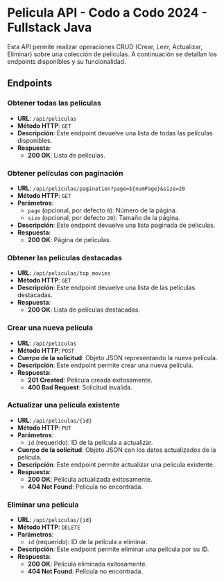 # Pelicula API - Codo a Codo 2024 - Fullstack Java

Esta API permite realizar operaciones CRUD (Crear, Leer, Actualizar, Eliminar) sobre una colección de películas. A continuación se detallan los endpoints disponibles y su funcionalidad.

## Endpoints

### Obtener todas las películas

- **URL**: `/api/peliculas`
- **Método HTTP**: `GET`
- **Descripción**: Este endpoint devuelve una lista de todas las películas disponibles.
- **Respuesta**:
  - **200 OK**: Lista de películas.

### Obtener películas con paginación

- **URL**: `/api/peliculas/pagination?page=${numPage}&size=20`
- **Método HTTP**: `GET`
- **Parámetros**:
  - `page` (opcional, por defecto `0`): Número de la página.
  - `size` (opcional, por defecto `20`): Tamaño de la página.
- **Descripción**: Este endpoint devuelve una lista paginada de películas.
- **Respuesta**:
  - **200 OK**: Página de películas.

### Obtener las películas destacadas

- **URL**: `/api/peliculas/top_movies`
- **Método HTTP**: `GET`
- **Descripción**: Este endpoint devuelve una lista de las películas destacadas.
- **Respuesta**:
  - **200 OK**: Lista de películas destacadas.

### Crear una nueva película

- **URL**: `/api/peliculas`
- **Método HTTP**: `POST`
- **Cuerpo de la solicitud**: Objeto JSON representando la nueva película.
- **Descripción**: Este endpoint permite crear una nueva película.
- **Respuesta**:
  - **201 Created**: Película creada exitosamente.
  - **400 Bad Request**: Solicitud inválida.

### Actualizar una película existente

- **URL**: `/api/peliculas/{id}`
- **Método HTTP**: `PUT`
- **Parámetros**:
  - `id` (requerido): ID de la película a actualizar.
- **Cuerpo de la solicitud**: Objeto JSON con los datos actualizados de la película.
- **Descripción**: Este endpoint permite actualizar una película existente.
- **Respuesta**:
  - **200 OK**: Película actualizada exitosamente.
  - **404 Not Found**: Película no encontrada.

### Eliminar una película

- **URL**: `/api/peliculas/{id}`
- **Método HTTP**: `DELETE`
- **Parámetros**:
  - `id` (requerido): ID de la película a eliminar.
- **Descripción**: Este endpoint permite eliminar una película por su ID.
- **Respuesta**:
  - **200 OK**: Película eliminada exitosamente.
  - **404 Not Found**: Película no encontrada.

